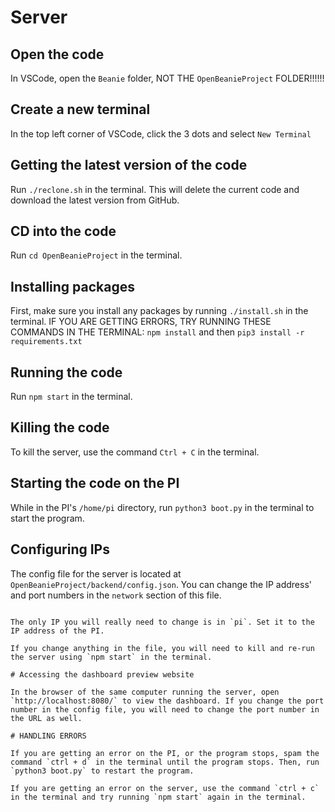 # Server

## Open the code

In VSCode, open the `Beanie` folder, NOT THE `OpenBeanieProject` FOLDER!!!!!!

## Create a new terminal

In the top left corner of VSCode, click the 3 dots and select `New Terminal`

## Getting the latest version of the code

Run `./reclone.sh` in the terminal. This will delete the current code and download the latest version from GitHub.

## CD into the code

Run `cd OpenBeanieProject` in the terminal.

## Installing packages

First, make sure you install any packages by running `./install.sh` in the terminal.
IF YOU ARE GETTING ERRORS, TRY RUNNING THESE COMMANDS IN THE TERMINAL: `npm install` and then `pip3 install -r requirements.txt`

## Running the code

Run `npm start` in the terminal.

## Killing the code

To kill the server, use the command `Ctrl + C` in the terminal.

## Starting the code on the PI

While in the PI's `/home/pi` directory, run `python3 boot.py` in the terminal to start the program.

## Configuring IPs

The config file for the server is located at `OpenBeanieProject/backend/config.json`. You can change the IP address' and port numbers in the `network` section of this file.

```

The only IP you will really need to change is in `pi`. Set it to the IP address of the PI.

If you change anything in the file, you will need to kill and re-run the server using `npm start` in the terminal.

# Accessing the dashboard preview website

In the browser of the same computer running the server, open `http://localhost:8080/` to view the dashboard. If you change the port number in the config file, you will need to change the port number in the URL as well.

# HANDLING ERRORS

If you are getting an error on the PI, or the program stops, spam the command `ctrl + d` in the terminal until the program stops. Then, run `python3 boot.py` to restart the program.

If you are getting an error on the server, use the command `ctrl + c` in the terminal and try running `npm start` again in the terminal.
```
